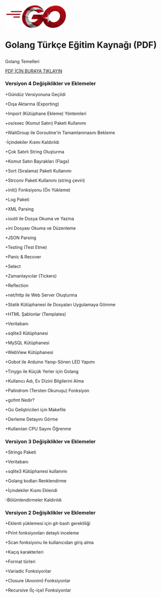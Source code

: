 # <img width="200" src="./golangtrlogo.png" alt="GOPHER"/><p>Golang Türkçe Eğitim Kaynağı (PDF)
Golang Temelleri<p>
<a href="https://github.com/ksckaan1/golangturkcekaynak/blob/master/goprogramlamadiliv4.pdf" alt="PDF LİNKİ">PDF İÇİN BURAYA TIKLAYIN</a>


<p><h3>Versiyon 4 Değişiklikler ve Eklemeler</h3></p>
 <p>+Gündüz Versiyonuna Geçildi</p>
 <p>+Dışa Aktarma (Exporting)</p>
 <p>+Import (Kütüphane Ekleme) Yöntemleri</p>
 <p>+os/exec (Komut Satırı) Paketi Kullanımı</p>
 <p>+WaitGroup ile Goroutine'in Tamamlanmasını Bekleme</p>
 <p>-İçindekiler Kısmı Kaldırıldı</p>
 <p>+Çok Satırlı String Oluşturma</p>
 <p>+Komut Satırı Bayrakları (Flags)</p>
 <p>+Sort (Sıralama) Paketi Kullanımı</p>
 <p>+Strconv Paketi Kullanımı (string çeviri)</p>
 <p>+init() Fonksiyonu (Ön Yükleme)</p>
 <p>+Log Paketi</p>
 <p>+XML Parsing</p>
 <p>+ioutil ile Dosya Okuma ve Yazma</p>
 <p>+ini Dosyası Okuma ve Düzenleme</p>
 <p>+JSON Parsing</p>
 <p>+Testing (Test Etme)</p>
 <p>+Panic & Recover</p>
 <p>+Select</p>
 <p>+Zamanlayıcılar (Tickers)</p>
 <p>+Reflection</p>
 <p>+net/http ile Web Server Oluşturma</p>
 <p>+Statik Kütüphanesi ile Dosyaları Uygulamaya Gömme</p>
 <p>+HTML Şablonlar (Templates)</p>
 <p>+Veritabanı</p>
 <p>+sqlite3 Kütüphanesi</p>
 <p>+MySQL Kütüphanesi</p>
 <p>+WebView Kütüphanesi</p>
 <p>+Gobot ile Arduino Yanıp-Sönen LED Yapımı</p>
 <p>+Tinygo ile Küçük Yerler için Golang</p>
 <p>+Kullanıcı Adı, Ev Dizini Bilgilerini Alma</p>
 <p>+Palindrom (Tersten Okunuşu) Fonksiyon</p>
 <p>+gofmt Nedir?</p>
 <p>+Go Geliştricileri için Makefile</p>
 <p>+Derleme Detayını Görme</p>
 <p>+Kullanılan CPU Sayını Öğrenme</p>


<p><h3>Versiyon 3 Değişiklikler ve Eklemeler</h3></p>
<p>+Strings Paketi</p>
<p>+Veritabanı</p>
<p>+sqlite3 Kütüphanesi kullanımı</p>
<p>+Golang kodları Renklendirme</p>
<p>+İçindekiler Kısmı Eklendi</p>
<p>-Bölümlendirmeler Kaldırıldı</p>

<p><h3>Versiyon 2 Değişiklikler ve Eklemeler</h3></p>
<p>+Eklenti yüklemesi için git-bash gerekliliği</p>
<p>+Print fonksiyonları detaylı inceleme</p>
<p>+Scan fonksiyonu ile kullanıcıdan giriş alma</p>
<p>+Kaçış karakterleri</p>
<p>+Format türleri</p>
<p>+Variadic Fonksiyonlar</p>
<p>+Closure (Anonim) Fonksiyonlar</p>
<p>+Recursive (İç-içe) Fonksiyonlar</p>
 
 
